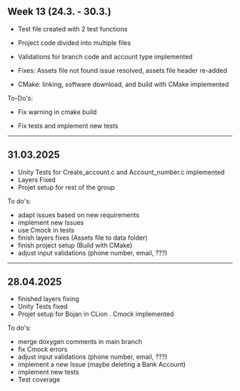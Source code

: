 ## Week 13 (24.3. - 30.3.)

- Test file created with 2 test functions

- Project code divided into multiple files

- Validations for branch code and account type implemented

- Fixes: Assets file not found issue resolved, assets file header re-added

- CMake: linking, software download, and build with CMake implemented

To-Do's:
- Fix warning in cmake build

- Fix tests and implement new tests 





------------------------
## 31.03.2025

- Unity Tests for Create_account.c and Account_number.c implemented 
- Layers Fixed 
- Projet setup for rest of the group


To do's:
- adapt issues based on new requirements
- implement new Issues 
- use Cmock in tests 
- finish layers fixes (Assets file to data folder)
- finish project setup (Build with CMake)
- adjust input validations (phone number, email, ???)

------------------------
## 28.04.2025

- finished layers fixing
- Unity Tests fixed 
- Projet setup for Bojan in CLion
. Cmock implemented

To do's:
- merge doxygen comments in main branch
- fix Cmock errors 
- adjust input validations (phone number, email, ???)
- implement a new Issue (maybe deleting a Bank Account)
- implement new tests
- Test coverage